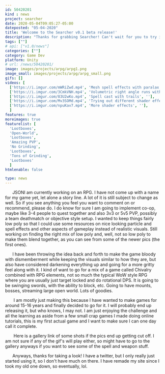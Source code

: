 ```yaml
---
id: 50420201
kind : news
project: searcher
date: 2020-05-04T09:05:27-05:00
dateposted: "05-04-2020"
title: 'Welcome to the Searcher v0.1 beta release!'
description: "Thanks for grabbing Searcher! Can't wait for you to try it out!"
tags: [""]
# api: ["v1.0/news"]
categories: [""]
category: Game Dev
platform: Unity
# url: /news/50420201/
image: images/projects/arpg/arpg1.png
image_small: images/projects/arpg/arpg_small.png
gifs: []
videos: [
  ['https://i.imgur.com/mWRiZwd.mp4', 'Mesh spell effects with paralax ground', ''],
  ['https://i.imgur.com/3CmkVNH.mp4', 'Volumetric right angle runs with distortion', ''],
  ['https://i.imgur.com/83U2wKo.mp4', 'Spell cast with trails', ''],
  ['https://i.imgur.com/Mv3SOMd.mp4', 'Trying out different shader effects', ''],
  ['https://i.imgur.com/npuKav7.mp4', 'More shader effects', ''],
  ]
features: true
moreimages: true
featurelist: [
  'Lootboxes',
  'Open-World',
  'Lootboxes',
  'Amazing PVP',
  'No Grinding',
  'Lootboxes',
  'Tons of Grinding',
  'Lootboxes'
  ]
htmlenable: false

type: news
---
```


  &nbsp;&nbsp;&nbsp;&nbsp;&nbsp;&nbsp;JSONI am currently working on an RPG. I have
  not come up with a name for my game yet, let alone a story line. A lot of it
  is still subject to change as well. So if you see anything you feel you want
  to comment on or recommend, please do. I do know for sure I am going to
  implement co-op, maybe like 3-4 people to quest together and also 3v3 or 5v5
  PVP, possibly a team deathmatch or objective style setup. I wanted to keep
  things fairly low poly so that I could use some resources on nice looking
  particle and spell effects and other aspects of gameplay instead of realistic
  visuals. Still working on finding the right mix of low poly and, well, not so
  low poly to make them blend together, as you can see from some of the newer
  pics (the first ones).


  &nbsp;&nbsp;&nbsp;&nbsp;&nbsp;&nbsp;I have been throwing the idea back and
  forth to make the game bloody with dismemberment while keeping the visuals
  similar to how they are, but also have considered darkening everything up and
  going for a more gritty feel along with it. I kind of want to go for a mix of
  a game called Chivalry combined with RPG elements, not so much the typical WoW
  style RPG where you are usually just target locked and do rotational DPS. It
  is going to be swinging swords, with the ability to block, etc. Going to have
  mounts, bosses, streaming large open world. Lots of goodies.


  &nbsp;&nbsp;&nbsp;&nbsp;&nbsp;&nbsp; I am mostly just making this because I
  have wanted to make games for around 15-16 years and finally decided to go for
  it. I will probably end up releasing it, but who knows, I may not. I am just
  enjoying the challenge and all the learning as aside from a few small crap
  games I made doing online tutorials, this is my first actual game and I want
  to make sure I can one day call it complete. 


  &nbsp;&nbsp;&nbsp;&nbsp;&nbsp;&nbsp; Here is a gallery link of some shots if
  the pics end up getting cut off. I am not sure if any of the gif's will play
  either, so might have to go to the gallery anyways if you want to see some of
  the spell and weapon stuff.


  &nbsp;&nbsp;&nbsp;&nbsp;&nbsp;&nbsp;Anyways, thanks for taking a look! I have
  a twitter, but I only really just started using it, so I don't have much on
  there. I have remade my site since I took my old one down, so eventually, lol.